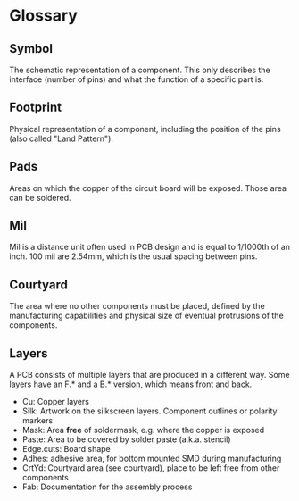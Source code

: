 # Glossary

## Symbol

The schematic representation of a component. This only describes the interface
(number of pins) and what the function of a specific part is.

## Footprint

Physical representation of a component, including the position of the pins
(also called "Land Pattern").

## Pads

Areas on which the copper of the circuit board will be exposed. Those area can
be soldered.

## Mil

Mil is a distance unit often used in PCB design and is equal to 1/1000th of an
inch. 100 mil are 2.54mm, which is the usual spacing between pins.

## Courtyard

The area where no other components must be placed, defined by the manufacturing
capabilities and physical size of eventual protrusions of the components.

## Layers

A PCB consists of multiple layers that are produced in a different way. Some
layers have an F.* and a B.* version, which means front and back.

* Cu: Copper layers
* Silk: Artwork on the silkscreen layers. Component outlines or polarity
markers
* Mask: Area **free** of soldermask, e.g. where the copper is exposed
* Paste: Area to be covered by solder paste (a.k.a. stencil)
* Edge.cuts: Board shape
* Adhes: adhesive area, for bottom mounted SMD during manufacturing
* CrtYd: Courtyard area (see courtyard), place to be left free from other
components
* Fab: Documentation for the assembly process
